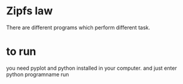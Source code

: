 # Zipfs law
There are different programs which perform different task.
# to run 
you need pyplot and python installed in your computer.
and just enter python programname run

